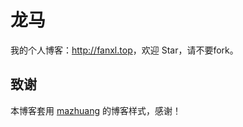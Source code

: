 # 龙马

我的个人博客：<http://fanxl.top>，欢迎 Star，请不要fork。

## 致谢

本博客套用 [mazhuang](http://mazhuang.org) 的博客样式，感谢！
